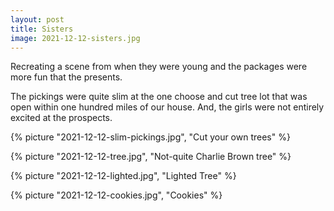 ```yaml
---
layout: post
title: Sisters
image: 2021-12-12-sisters.jpg
---
```


Recreating a scene from when they were young and the packages were more fun that the presents. 

<!--more-->

The pickings were quite slim at the one choose and cut tree lot that was open within one hundred 
miles of our house. And, the girls were not entirely excited at the prospects.

{% picture "2021-12-12-slim-pickings.jpg", "Cut your own trees" %}

{% picture "2021-12-12-tree.jpg", "Not-quite Charlie Brown tree" %}

{% picture "2021-12-12-lighted.jpg", "Lighted Tree" %}

{% picture "2021-12-12-cookies.jpg", "Cookies" %}







